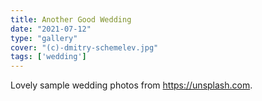 ```yaml
---
title: Another Good Wedding
date: "2021-07-12"
type: "gallery"
cover: "(c)-dmitry-schemelev.jpg"
tags: ['wedding']
---
```


Lovely sample wedding photos from https://unsplash.com.